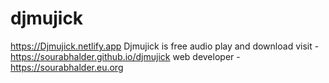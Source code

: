 # djmujick
https://Djmujick.netlify.app
Djmujick is free audio play and download
visit - https://sourabhalder.github.io/djmujick 
web developer - https://sourabhalder.eu.org
